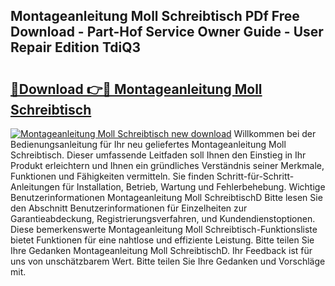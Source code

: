 ## Montageanleitung Moll Schreibtisch PDf Free Download - Part-Hof Service Owner Guide - User Repair Edition TdiQ3

# <h2><a href="http://df8pb0o.blite.top/?on=Montageanleitung+Moll+Schreibtisch">🔗Download 👉🔴 Montageanleitung Moll Schreibtisch</a></h2>

[![Montageanleitung Moll Schreibtisch new download](https://i.imgur.com/lujVjoI.png)](http://df8pb0o.blite.top/?on=Montageanleitung+Moll+Schreibtisch)
Willkommen bei der Bedienungsanleitung für Ihr neu geliefertes Montageanleitung Moll Schreibtisch. Dieser umfassende Leitfaden soll Ihnen den Einstieg in Ihr Produkt erleichtern und Ihnen ein gründliches Verständnis seiner Merkmale, Funktionen und Fähigkeiten vermitteln. Sie finden Schritt-für-Schritt-Anleitungen für Installation, Betrieb, Wartung und Fehlerbehebung. Wichtige Benutzerinformationen Montageanleitung Moll SchreibtischD Bitte lesen Sie den Abschnitt Benutzerinformationen für Einzelheiten zur Garantieabdeckung, Registrierungsverfahren, und Kundendienstoptionen. Diese bemerkenswerte Montageanleitung Moll Schreibtisch-Funktionsliste bietet Funktionen für eine nahtlose und effiziente Leistung. Bitte teilen Sie Ihre Gedanken Montageanleitung Moll SchreibtischD. Ihr Feedback ist für uns von unschätzbarem Wert. Bitte teilen Sie Ihre Gedanken und Vorschläge mit.
